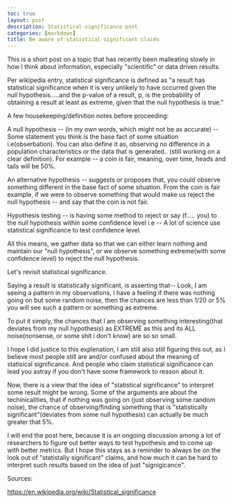 ```yaml
---
toc: true
layout: post
description: Statistical significance post
categories: [markdown]
title: Be aware of statistical significant claims
---
```


This is a short post on a topic that has recently been malleating slowly in how I think about information, especially "scientific" or data driven results. 

Per wikipedia entry, statistical significance is defined as "a result has statistical significance when it is very unlikely to have occurred given the null hypothesis.....and the p-value of a result, p, is the probability of obtaining a result at least as extreme, given that the null hypothesis is true."

A few housekeeping/definition notes before proceeding: 

A null hypothesis -- (in my own words, which might not be as accurate) -- Some statement you think is the base fact of some situation i.e(obserbation). You can also define it as, observing no difference in a population characteristics or the data that is generated.. (still working on a clear definition). For example -- a coin is fair, meaning, over time, heads and tails will be 50%. 

An alternative hypothesis -- suggests or proposes that, you could observe something different in the base fact of some situation. From the coin is fair example, if we were to observe something that would make us reject the null hypothesis -- and say that the coin is not fair.  

Hypothesis testing -- is having some method to reject or say (f..... you) to the null hypothesis within some confidence level i.e -- A lot of science use statistical significance to test confidence level. 

All this means, we gather data so that we can either learn nothing and maintain our "null hypothesis", or we observe something extreme(with some confidence level) to reject the null hypothesis. 


Let's revisit statistical significance.

Saying a result is statistically significant, is asserting that-- Look, I am seeing a pattern in my observations, I have a feeling if there was nothing going on but some random noise, then the chances are less than 1/20 or 5% you will see such a pattern or something as extreme. 

To put it simply, the chances that I am observing something interesting(that deviates from my null hypothesis) as EXTREME as this and its ALL noise(nonsense, or some shit i don't know) are so so small. 

I hope I did justice to this explenation, I am still also still figuring this out, as I believe most people still are and/or confused about the meaning of statisical significance. And people who claim statistical significance can lead you astray if you don't have some framework to reason about it. 

Now, there is a view that the idea of "statistical significance" to interpret some result might be wrong. Some of the arguments are about the techinicalities, that if nothing was going on (just observing some random noise), the chance of observing/finding something that is "statistically significant"(deviates from some null hypothesis) can actually be much greater that 5%.

I will end the post here, because it is an ongoing discussion among a lot of researchers to figure out better ways to test hypothesis and to come up with better metrics. But I hope this stays as a reminder to always be on the look out of "statistally significant" claims, and how much it can be hard to interpret such results based on the idea of just "signigicance".

Sources: 

https://en.wikipedia.org/wiki/Statistical_significance